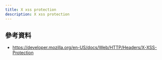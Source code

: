 ```yaml
---
title: X xss protection
description: X xss protection
---
```


<!-- todo-yusheng 已被棄用，好像沒啥好講 -->

## 參考資料

- https://developer.mozilla.org/en-US/docs/Web/HTTP/Headers/X-XSS-Protection
